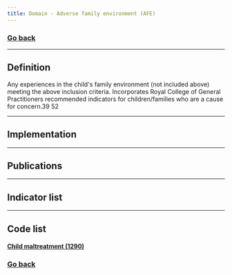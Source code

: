 ```yaml
---
title: Domain - Adverse family environment (AFE)
---
```

### [Go back](https://shabeer-syed.github.io/ACEs/)

--------------------------------
## Definition

Any experiences in the child's family environment (not included above) meeting the above inclusion criteria. Incorporates Royal College of General Practitioners recommended indicators for children/families who are a cause for concern.39 52

--------------------------------
## Implementation

--------------------------------
## Publications

--------------------------------
## Indicator list
 
<div class="flourish-embed flourish-table" data-src="visualisation/9799589"><script src="https://public.flourish.studio/resources/embed.js"></script></div>

--------------------------------
## Code list

#### [Child maltreatment (1290)](https://raw.githubusercontent.com/shabeer-syed/ACEs/code-lists/CM_ACEs.txt)


### [Go back](https://shabeer-syed.github.io/ACEs/domains)

<script src="http://code.jquery.com/jquery-1.4.2.min.js"></script> <script> var x = document.getElementsByClassName("site-footer-credits"); setTimeout(() => { x[0].remove(); }, 10); </script>